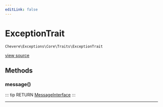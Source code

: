 ```yaml
---
editLink: false
---
```


# ExceptionTrait

`Chevere\Exceptions\Core\Traits\ExceptionTrait`

[view source](https://github.com/chevere/chevere/blob/master/src/Chevere/Exceptions/Core/Traits/ExceptionTrait.php)

## Methods

### message()

::: tip RETURN
[MessageInterface](../../../Interfaces/Message/MessageInterface.md)
:::

---
